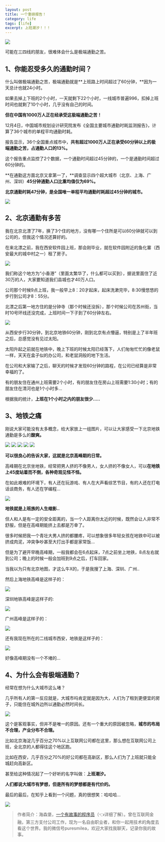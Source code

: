 ```yaml
---
layout: post
title: 一个重磅报告！
category: life
tags: [life]
excerpt: 上班潮汐！！！
---
```


![](http://favorites.ren/assets/images/2020/it/zhongbang/zhongbang01.jpg) 

可能在三四线的朋友，很难体会什么是极端通勤之苦。

## 1、你能忍受多久的通勤时间？

什么叫做极端通勤之苦，极端通勤就是**上班路上时间超过了60分钟，**因为一天总计也就24小时。

如果去掉上下班的2个小时，一天就剩下22个小时，一线城市普遍996，扣掉上班时间也就剩了10个小时，几乎没有自己的时间。

**但在中国有1000万人正在经承受这极端通勤之苦！**

12月4日，中国城市规划设计研究院发布《全国主要城市通勤时耗监测报告》，计算了36个城市的单程平均通勤时耗。

报告显示，36个全国重点城市中，**共有超过1000万人正在承受60分钟以上的极端通勤之苦，占通勤人口的13%。**

这个报告重点监控了2个数据，一个通勤时间超过45分钟的，一个是通勤时间超过60分钟的。

**在通勤这方面北京又拿第一了，**调查显示四个超大城市（北京、上海、广州、深圳）**45分钟通勤人口比重均值仅为69%。**

**北京通勤时耗47分钟，是全国唯一单程平均通勤时耗超过45分钟的城市。**

![](http://favorites.ren/assets/images/2020/it/zhongbang/zhongbang02.jpg) 

## 2、北京通勤有多苦

我在北京北漂了7年，换了3个住的地方，没有哪一个住所是可以60分钟就可以到公司的，但我这个情况还算好的。

在来北漂之前，我在西安软件园上班，那会刚毕业，就在软件园附近的鱼化寨（西安最大的城中村之一）租了房子。

![](http://favorites.ren/assets/images/2020/it/zhongbang/zhongbang03.jpg) 

我们称这个地方为“小香港”（里面太繁华了，什么都可以买到），据说里面住了近30万的人，大家要知道我们县城也才40万人口。

公司那个时候9点上班，我一般早上8：20才起床，起床洗漱完毕，8:30慢悠悠的步行到公司才8：55分。

北漂之后第一地方住的是分钟寺（那个时候还没拆），那个时候公司在苏州街，当时10号环线还没完成，上班时间一下子到了60分钟左右。

![](http://favorites.ren/assets/images/2020/it/zhongbang/zhongbang04.jpg) 

从西安步行30分钟，到北京地铁60分钟，刚到北京有点懵逼，特别是上了半年班之后，总感觉没有见过太阳。

太阳升起之前就在地铁中，晚上下班的时候太阳已经落下，人们匆匆忙忙的像老鼠一样，天天在盒子似的办公司，和老鼠洞般的地下生活。

在公司和大家输了之后，聊天的时候才发现60分钟的路程，在公司已经算是非常幸福的了。

有的朋友住在通州上班需要2个小时，有的朋友住在房山上班需要1:30小时；有的朋友住在清河也是1个小时多...

根据我的统计，**上班在1个小时之内的朋友很少.....**

## 3、地铁之痛

刚说大家可能没有太多概念，给大家放上一组图片，可以让大家感受一下北京地铁通勤是多么的**酸爽。**

![](http://favorites.ren/assets/images/2020/it/zhongbang/zhongbang05.jpg) 
![](http://favorites.ren/assets/images/2020/it/zhongbang/zhongbang06.jpg) 
![](http://favorites.ren/assets/images/2020/it/zhongbang/zhongbang07.jpg) 
![](http://favorites.ren/assets/images/2020/it/zhongbang/zhongbang08.jpg) 
![](http://favorites.ren/assets/images/2020/it/zhongbang/zhongbang09.jpg) 

**可以很良心的告诉大家，这就是北京高峰期的日常。**

高峰期在北京坐地铁，经常把男人挤的不像男人，女人挤的不像女人，可以**在地铁上45度站着而不倒，各种奇观见怪不怪。**

在如此艰难的环境下，有人还在玩游戏、有人在大声看综艺节目，有的人还在打电话谈商务，有人还在学编程...

![](http://favorites.ren/assets/images/2020/it/zhongbang/zhongbang10.jpg) 

**地铁就是上班族的人生缩影..**

但人和人是有一定的安全距离的，当一个人距离你太近的时候，既然会让人非常不舒服，但是在高峰期能挤上去都是万幸了。

很多时候把我一个青壮大男人挤的都腰疼，可以想象很多年轻女孩在地铁中可以被挤成肉泥，冲突争吵甚至大打出手都是家常饭...

但是为了避开早晚高峰期，一般我都会在6点起床，7点之前坐上地铁，8点左右就到公司；晚上的时候一般会加班到9点之后，打车回家。

当我以为只有北京地图，才这么牛X的，于是我搜了上海、深圳、广州..

然后上海地铁高峰是这样子的：

![](http://favorites.ren/assets/images/2020/it/zhongbang/zhongbang11.jpg) 

深圳地铁高峰是这样子的:

![](http://favorites.ren/assets/images/2020/it/zhongbang/zhongbang12.jpg) 

广州高峰是这样子的：

![](http://favorites.ren/assets/images/2020/it/zhongbang/zhongbang13.jpg) 

还有我现在所在的二线城市西安，地铁是这样子的：

![](http://favorites.ren/assets/images/2020/it/zhongbang/zhongbang14.jpg) 

好像高峰期没有一个不堵的...

## 4、为什么会有极端通勤？

经常在想为什么大城市这么堵？

几乎所有人的第一反应就是，大城市吗肯定就是因为大，人们为了租到更便宜的房子，只能住在城外边所以通勤必然时间长。

![](http://favorites.ren/assets/images/2020/it/zhongbang/zhongbang15.jpg) 

这个是客观事实，但并不是唯一的原因。还有一个重大的原因被忽略，**城市的布局不合理，产业分布不合理。**

比如北京海淀几乎百分之70%以上互联网公司都在这里，那么想在互联网公司上班，全北京的人都得往这个地区跑。

比如在西安，几乎百分之70%的好公司都在高新区，那么人们为了上班就只能全城赶向高新区。

甚至给这种情况起了一个好听的名字叫做：**上班潮汐。**

**人们都说大城市有梦想，但是所有的梦想都是有代价的。**

最后的最后，在知乎上看到一个问题，真的很想笑：哈哈哈...

![](http://favorites.ren/assets/images/2020/it/zhongbang/zhongbang16.jpg) 

>作者简介：海森堡，[一个有故事的程序员](https://mp.weixin.qq.com/s/bPk_-DcGF_7lTDoR1pKqVg)（👈详细了解）。曾在互联网金融，第三方支付公司工作，现为一名自由职业者，和你一起用技术的角度去看这个世界。我的微信号puresmilea，欢迎大家找我聊天，记录你我的故事。